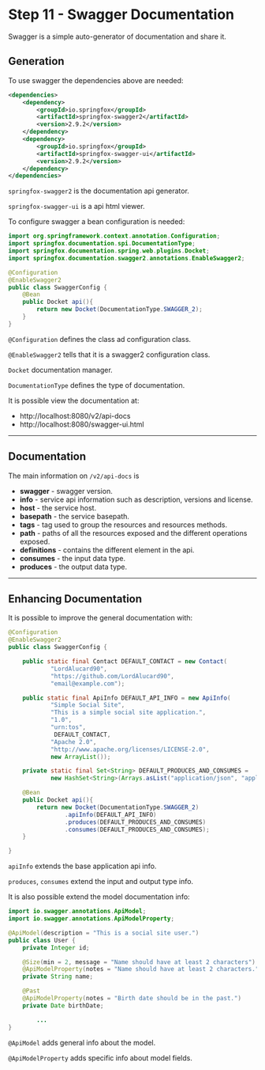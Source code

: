 # Step 11 - Swagger Documentation

Swagger is a simple auto-generator of documentation and share it.

## Generation

To use swagger the dependencies above are needed:

```xml
<dependencies>
	<dependency>
		<groupId>io.springfox</groupId>
		<artifactId>springfox-swagger2</artifactId>
		<version>2.9.2</version>
	</dependency>
	<dependency>
		<groupId>io.springfox</groupId>
		<artifactId>springfox-swagger-ui</artifactId>
		<version>2.9.2</version>
	</dependency>
</dependencies>
```
`springfox-swagger2` is the documentation api generator.

`springfox-swagger-ui` is a api html viewer.

To configure swagger a bean configuration is needed:

```java
import org.springframework.context.annotation.Configuration;
import springfox.documentation.spi.DocumentationType;
import springfox.documentation.spring.web.plugins.Docket;
import springfox.documentation.swagger2.annotations.EnableSwagger2;

@Configuration
@EnableSwagger2
public class SwaggerConfig {
    @Bean
    public Docket api(){
        return new Docket(DocumentationType.SWAGGER_2);
    }
}
```
`@Configuration` defines the class ad configuration class.

`@EnableSwagger2` tells that it is a swagger2 configuration class.

`Docket` documentation manager.

`DocumentationType` defines the type of documentation.

It is possible view the documentation at:
- http://localhost:8080/v2/api-docs
- http://localhost:8080/swagger-ui.html

---

## Documentation

The main information on `/v2/api-docs` is

- **swagger** - swagger version.
- **info** - service api information such as description, versions and license.
- **host** - the service host.
- **basepath** - the service basepath.
- **tags** - tag used to group the resources and resources methods.
- **path** - paths of all the resources exposed and the different operations exposed.
- **definitions** - contains the different element in the api.
- **consumes** - the input data type.
- **produces** - the output data type.

---

## Enhancing Documentation

It is possible to improve the general documentation with:

```java
@Configuration
@EnableSwagger2
public class SwaggerConfig {

    public static final Contact DEFAULT_CONTACT = new Contact(
            "LordAlucard90",
            "https://github.com/LordAlucard90",
            "email@example.com");

    public static final ApiInfo DEFAULT_API_INFO = new ApiInfo(
            "Simple Social Site",
            "This is a simple social site application.",
            "1.0",
            "urn:tos",
             DEFAULT_CONTACT,
            "Apache 2.0",
            "http://www.apache.org/licenses/LICENSE-2.0",
            new ArrayList());

    private static final Set<String> DEFAULT_PRODUCES_AND_CONSUMES =
            new HashSet<String>(Arrays.asList("application/json", "application/xml"));

    @Bean
    public Docket api(){
        return new Docket(DocumentationType.SWAGGER_2)
                .apiInfo(DEFAULT_API_INFO)
                .produces(DEFAULT_PRODUCES_AND_CONSUMES)
                .consumes(DEFAULT_PRODUCES_AND_CONSUMES);
    }

}
```

`apiInfo` extends the base application api info.

`produces`, `consumes` extend the input and output type info.

It is also possible extend the model documentation info:

```java
import io.swagger.annotations.ApiModel;
import io.swagger.annotations.ApiModelProperty;

@ApiModel(description = "This is a social site user.")
public class User {
    private Integer id;

    @Size(min = 2, message = "Name should have at least 2 characters")
    @ApiModelProperty(notes = "Name should have at least 2 characters.")
    private String name;

    @Past
    @ApiModelProperty(notes = "Birth date should be in the past.")
    private Date birthDate;

		...
}
```

`@ApiModel` adds general info about the model.

`@ApiModelProperty` adds specific info about model fields.
